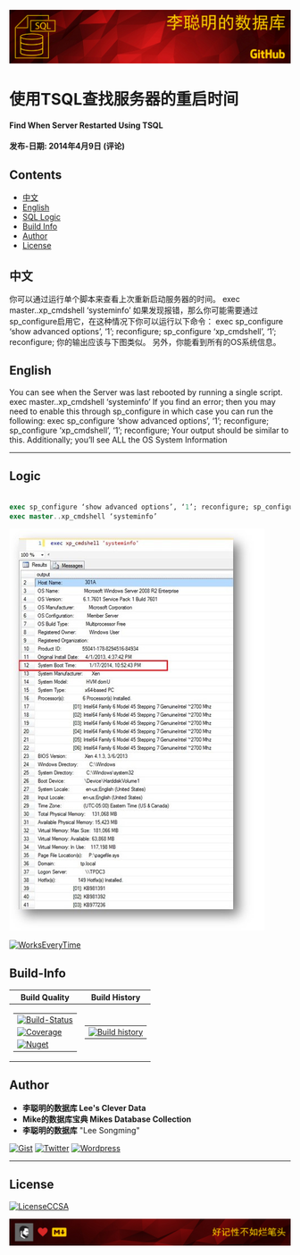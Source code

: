 ![CLEVER DATA GIT REPO](https://raw.githubusercontent.com/LiCongMingDeShujuku/git-resources/master/0-clever-data-github.png "李聪明的数据库")

# 使用TSQL查找服务器的重启时间
#### Find When Server Restarted Using TSQL
**发布-日期: 2014年4月9日 (评论)**



## Contents

- [中文](#中文)
- [English](#English)
- [SQL Logic](#Logic)
- [Build Info](#Build-Info)
- [Author](#Author)
- [License](#License) 


## 中文
你可以通过运行单个脚本来查看上次重新启动服务器的时间。
exec master..xp_cmdshell ‘systeminfo’
如果发现报错，那么你可能需要通过sp_configure启用它，在这种情况下你可以运行以下命令：
exec sp_configure ‘show advanced options’, ‘1’; reconfigure; sp_configure ‘xp_cmdshell’, ‘1’; reconfigure;
你的输出应该与下图类似。 另外，你能看到所有的OS系统信息。



## English
You can see when the Server was last rebooted by running a single script.
exec master..xp_cmdshell ‘systeminfo’
If you find an error; then you may need to enable this through sp_configure in which case you can run the following:
exec sp_configure ‘show advanced options’, ‘1’; reconfigure; sp_configure ‘xp_cmdshell’, ‘1’; reconfigure;
Your output should be similar to this. Additionally; you’ll see ALL the OS System Information


---
## Logic
```SQL

exec sp_configure ‘show advanced options’, ‘1’; reconfigure; sp_configure ‘xp_cmdshell’, ‘1’; reconfigure;
exec master..xp_cmdshell ‘systeminfo’

```

![#](images/find-when-server-restarted-using-sql-a.png?raw=true "#")

[![WorksEveryTime](https://forthebadge.com/images/badges/60-percent-of-the-time-works-every-time.svg)](https://shitday.de/)

## Build-Info

| Build Quality | Build History |
|--|--|
|<table><tr><td>[![Build-Status](https://ci.appveyor.com/api/projects/status/pjxh5g91jpbh7t84?svg?style=flat-square)](#)</td></tr><tr><td>[![Coverage](https://coveralls.io/repos/github/tygerbytes/ResourceFitness/badge.svg?style=flat-square)](#)</td></tr><tr><td>[![Nuget](https://img.shields.io/nuget/v/TW.Resfit.Core.svg?style=flat-square)](#)</td></tr></table>|<table><tr><td>[![Build history](https://buildstats.info/appveyor/chart/tygerbytes/resourcefitness)](#)</td></tr></table>|

## Author

- **李聪明的数据库 Lee's Clever Data**
- **Mike的数据库宝典 Mikes Database Collection**
- **李聪明的数据库** "Lee Songming"

[![Gist](https://img.shields.io/badge/Gist-李聪明的数据库-<COLOR>.svg)](https://gist.github.com/congmingshuju)
[![Twitter](https://img.shields.io/badge/Twitter-mike的数据库宝典-<COLOR>.svg)](https://twitter.com/mikesdatawork?lang=en)
[![Wordpress](https://img.shields.io/badge/Wordpress-mike的数据库宝典-<COLOR>.svg)](https://mikesdatawork.wordpress.com/)

---
## License
[![LicenseCCSA](https://img.shields.io/badge/License-CreativeCommonsSA-<COLOR>.svg)](https://creativecommons.org/share-your-work/licensing-types-examples/)

![Lee Songming](https://raw.githubusercontent.com/LiCongMingDeShujuku/git-resources/master/1-clever-data-github.png "李聪明的数据库")

